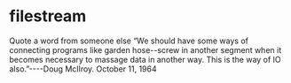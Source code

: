 # filestream
Quote a word from someone else “We should have some ways of connecting programs like garden hose--screw in another segment when it becomes necessary to massage data in another way. This is the way of IO also.”----Doug McIlroy. October 11, 1964
